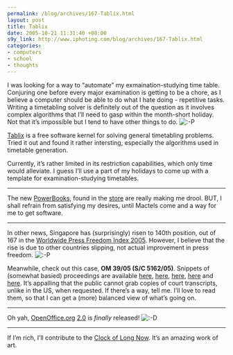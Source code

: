 ```yaml
--- 
permalink: /blog/archives/167-Tablix.html
layout: post
title: Tablix
date: 2005-10-21 11:31:40 +08:00
s9y_link: http://www.iphoting.com/blog/archives/167-Tablix.html
categories: 
- computers
- school
- thoughts
---
```

<p class="whiteline"><p>I was looking for a way to &#8220;automate&#8221; my exmaination-studying time table. Conjuring one before every major examination is getting to be a chore, as I believe a computer should be able to do what I hate doing - repetitive tasks. Writing a timetabling solver is definitely out of the question as it involves complex algorithms that I&#8217;ll need to gasp within the month-short holiday. Not that it&#8217;s impossible but I tend to have other things to do. <img src="http://static-s3.iphoting.com/blog/templates/default/img/emoticons/tongue.png" alt=":-P" style="display: inline; vertical-align: bottom;" class="emoticon" /></p>
</p><p class="whiteline"><p><a onclick="_gaq.push(['_trackPageview', '/extlink/www.tablix.org/']);"  href="http://www.tablix.org/">Tablix</a> is a free software kernel for solving general timetabling problems. Tried it out and found it rather intersting, especially the algorithms used in timetable generation.</p>
</p><p class="whiteline"><p>Currently, it&#8217;s rather limited in its restriction capabilities, which only time would alleviate. I guess I&#8217;ll use a part of my holidays to come up with a template for examination-studying timetables.</p>
</p><p class="whiteline"><hr />
</p><p class="whiteline"><p>The new <a onclick="_gaq.push(['_trackPageview', '/extlink/www.asia.apple.com/powerbook/index15.html']);"  href="http://www.asia.apple.com/powerbook/index15.html">PowerBooks</a>, found in the <a onclick="_gaq.push(['_trackPageview', '/extlink/store.apple.com/1800-MY-APPLE/WebObjects/singaporeSmallBiz.woa/80610/wo/Q97u0QQTucMF2MRYOFV1au4wfBq/0.SLID?nclm=PowerBook&amp;amp;mco=4CB88E3E']);"  href="http://store.apple.com/1800-MY-APPLE/WebObjects/singaporeSmallBiz.woa/80610/wo/Q97u0QQTucMF2MRYOFV1au4wfBq/0.SLID?nclm=PowerBook&amp;mco=4CB88E3E">store</a> are really making me drool. BUT, I shall refrain from satisfying my desires, until Mactels come and a way for me to get software.</p>
</p><p class="whiteline"><hr />
</p><p class="whiteline"><p>In other news, Singapore has (surprisingly) risen to 140th position, out of 167 in the <a onclick="_gaq.push(['_trackPageview', '/extlink/www.rsf.org/rubrique.php3?id_rubrique=554']);"  href="http://www.rsf.org/rubrique.php3?id_rubrique=554">Worldwide Press Freedom Index 2005</a>. However, I believe that the rise is due to other countries slipping, not actual improvement in press freedom. <img src="http://static-s3.iphoting.com/blog/templates/default/img/emoticons/tongue.png" alt=":-P" style="display: inline; vertical-align: bottom;" class="emoticon" /></p>
</p><p class="whiteline"><p>Meanwhile, check out this case, <b>OM 39/05 (S/C 5162/05)</b>. Snippets of (somewhat basied) proceedings are available <a onclick="_gaq.push(['_trackPageview', '/extlink/www.singaporedemocrat.org/articleOM.html']);"  href="http://www.singaporedemocrat.org/articleOM.html">here</a>, <a onclick="_gaq.push(['_trackPageview', '/extlink/www.singaporedemocrat.org/articlegovtrunsaway.html']);"  href="http://www.singaporedemocrat.org/articlegovtrunsaway.html">here</a>, <a onclick="_gaq.push(['_trackPageview', '/extlink/www.singaporedemocrat.org/articleAG.html']);"  href="http://www.singaporedemocrat.org/articleAG.html">here</a>, <a onclick="_gaq.push(['_trackPageview', '/extlink/www.singaporedemocrat.org/articleOM3.html']);"  href="http://www.singaporedemocrat.org/articleOM3.html">here</a> and <a onclick="_gaq.push(['_trackPageview', '/extlink/www.singaporedemocrat.org/articleOM4.html']);"  href="http://www.singaporedemocrat.org/articleOM4.html">here</a>. It&#8217;s appalling that the public cannot grab copies of court transcripts, unlike in the US, when requested. If there&#8217;s a way, tell me. I&#8217;ll love to read them, so that I can get a (more) balanced view of what&#8217;s going on.</p>
</p><p class="whiteline"><hr />
</p><p class="whiteline"><p>Oh yah, <a onclick="_gaq.push(['_trackPageview', '/extlink/www.openoffice.org/']);"  href="http://www.openoffice.org/">OpenOffice.org</a> <a onclick="_gaq.push(['_trackPageview', '/extlink/download.openoffice.org/2.0.0/index.html']);"  href="http://download.openoffice.org/2.0.0/index.html">2.0</a> is <em>finally</em> released! <img src="http://static-s3.iphoting.com/blog/templates/default/img/emoticons/laugh.png" alt=":-D" style="display: inline; vertical-align: bottom;" class="emoticon" /></p>
</p><p class="whiteline"><hr />
</p><p class="break"><p>If I&#8217;m rich, I&#8217;ll contribute to the <a onclick="_gaq.push(['_trackPageview', '/extlink/www.discover.com/issues/nov-05/cover/']);"  href="http://www.discover.com/issues/nov-05/cover/">Clock of Long Now</a>. It&#8217;s an amazing work of art.</p></p>
